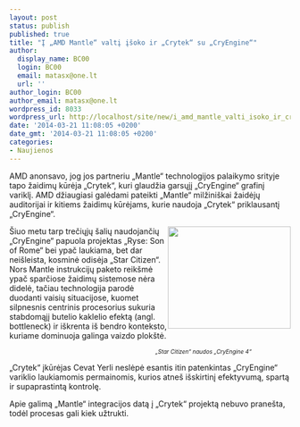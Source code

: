 ```yaml
---
layout: post
status: publish
published: true
title: "Į „AMD Mantle“ valtį įšoko ir „Crytek“ su „CryEngine“"
author:
  display_name: BC00
  login: BC00
  email: matasx@one.lt
  url: ''
author_login: BC00
author_email: matasx@one.lt
wordpress_id: 8033
wordpress_url: http://localhost/site/new/i_amd_mantle_valti_isoko_ir_crytek_su_cryengine/
date: '2014-03-21 11:08:05 +0200'
date_gmt: '2014-03-21 11:08:05 +0200'
categories:
- Naujienos
---
```

<p>
	AMD anonsavo, jog jos partneriu &bdquo;Mantle&ldquo; technologijos palaikymo srityje tapo žaidimų kūrėja &bdquo;Crytek&ldquo;, kuri glaudžia garsųjį &bdquo;CryEngine&ldquo; grafinį variklį. AMD džiaugiasi galėdami pateikti &bdquo;Mantle&ldquo; milžini&scaron;kai žaidėjų auditorijai ir kitiems žaidimų kūrėjams, kurie naudoja &bdquo;Crytek&ldquo; priklausantį &bdquo;CryEngine&ldquo;.</p>
<p>
	<img alt="" src="http://technews.lt/userfiles/StarCitizen.jpg" style="width: 220px; height: 183px; float: right;" />&Scaron;iuo metu tarp trečiųjų &scaron;alių naudojančių &bdquo;CryEngine&ldquo; papuola projektas &bdquo;Ryse: Son of Rome&ldquo; bei ypač laukiama, bet dar nei&scaron;leista, kosminė odisėja &bdquo;Star Citizen&ldquo;. Nors Mantle instrukcijų paketo reik&scaron;mė ypač sparčiose žaidimų sistemose nėra didelė, tačiau technologija parodė duodanti vaisių situacijose, kuomet silpnesnis centrinis procesorius sukuria stabdomąjį butelio kaklelio efektą (angl. bottleneck) ir i&scaron;krenta i&scaron; bendro konteksto, kuriame dominuoja galinga vaizdo plok&scaron;tė.</p>
<p>
	<span style="font-size:10px;"><em>&nbsp;&nbsp;&nbsp;&nbsp;&nbsp;&nbsp;&nbsp;&nbsp;&nbsp;&nbsp;&nbsp;&nbsp;&nbsp;&nbsp;&nbsp;&nbsp;&nbsp;&nbsp;&nbsp;&nbsp;&nbsp;&nbsp;&nbsp;&nbsp;&nbsp;&nbsp;&nbsp;&nbsp;&nbsp;&nbsp;&nbsp;&nbsp;&nbsp;&nbsp;&nbsp;&nbsp;&nbsp;&nbsp;&nbsp;&nbsp;&nbsp;&nbsp;&nbsp;&nbsp;&nbsp;&nbsp;&nbsp;&nbsp;&nbsp;&nbsp;&nbsp;&nbsp;&nbsp;&nbsp;&nbsp;&nbsp;&nbsp;&nbsp;&nbsp;&nbsp;&nbsp;&nbsp;&nbsp;&nbsp;&nbsp;&nbsp;&nbsp;&nbsp;&nbsp;&nbsp;&nbsp;&nbsp;&nbsp;&nbsp;&nbsp;&nbsp;&nbsp;&nbsp;&nbsp;&nbsp;&nbsp;&nbsp;&nbsp;&nbsp;&nbsp;&nbsp;&nbsp;&nbsp;&nbsp;&nbsp;&nbsp;&nbsp; &bdquo;Star Citizen&ldquo; naudos &bdquo;CryEngine 4&ldquo;</em></span></p>
<p>
	&bdquo;Crytek&ldquo; įkūrėjas Cevat Yerli neslėpė esantis itin patenkintas &bdquo;CryEngine&ldquo; variklio laukiamomis permainomis, kurios atne&scaron; i&scaron;skirtinį efektyvumą, spartą ir supaprastintą kontrolę.</p>
<p>
	Apie galimą &bdquo;Mantle&ldquo; integracijos datą į &bdquo;Crytek&ldquo; projektą nebuvo prane&scaron;ta, todėl procesas gali kiek užtrukti.</p>
